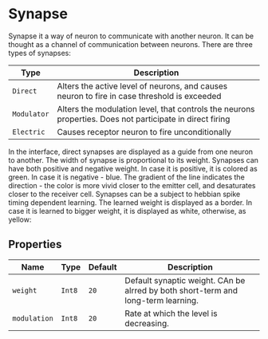 # Synapse

Synapse it a way of neuron to communicate with another neuron. It can be thought as a channel of communication between neurons. There are three types of synapses:

| Type                             | Description                 | 
| -------------------------------- | -------------------- |
| `Direct`                 | Alters the active level of neurons, and causes neuron to fire in case threshold is exceeded                 |
| `Modulator`                             | Alters the modulation level, that controls the neurons properties. Does not participate in direct firing               |
| `Electric`                             | Causes receptor neuron to fire unconditionally             |

In the interface, direct synapses are displayed as a guide from one neuron to another. The width of synapse is proportional to its weight.
Synapses can have both positive and negative weight. In case it is positive, it is colored as green. In case it is negative - blue.
The gradient of the line indicates the direction - the color is more vivid closer to the emitter cell, and desaturates closer to the receiver cell.
Synapses can be a subject to hebbian spike timing dependent learning. The learned weight is displayed as a border. In case it is learned to bigger weight, it is displayed as white, otherwise, as yellow:


## Properties

| Name                             | Type                 | Default                        | Description                                                                                                                                |
| -------------------------------- | -------------------- | ------------------------------ | ------------------------------------------------------------------------------------------------------------------------------------------ |
| `weight`                    | `Int8` | `20`                    | Default synaptic weight. CAn be alrred by both short-term and long-term learning.                                                                                                                       |
| `modulation`              | `Int8`             | `20`                            | Rate at which the level is decreasing.                                                                                               |


